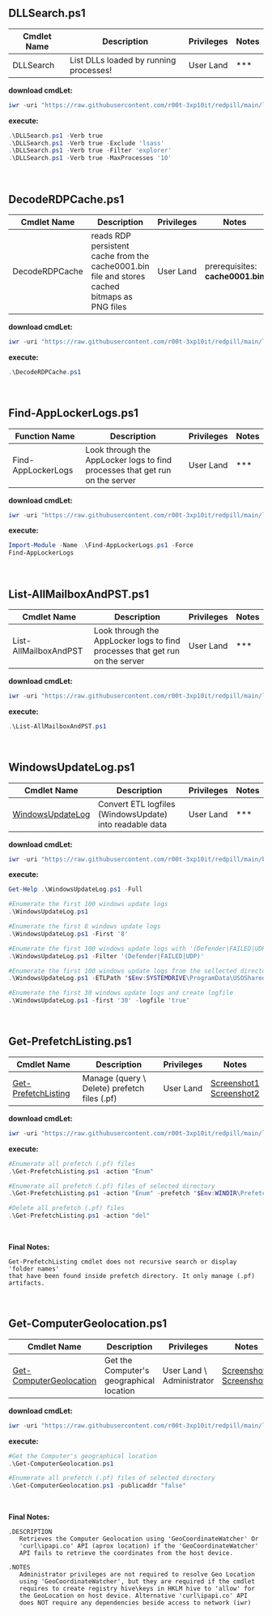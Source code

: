 ## DLLSearch.ps1

|Cmdlet Name|Description|Privileges|Notes|
|---|---|---|---|
|DLLSearch|List DLLs loaded by running processes!|User Land|\*\*\*|

**download cmdLet:**
```powershell
iwr -uri "https://raw.githubusercontent.com/r00t-3xp10it/redpill/main/lib/Exfiltration/DLLSearch.ps1" -OutFile "DLLSearch.ps1"
```

**execute:**
```powershell
.\DLLSearch.ps1 -Verb true
.\DLLSearch.ps1 -Verb true -Exclude 'lsass'
.\DLLSearch.ps1 -Verb true -Filter 'explorer'
.\DLLSearch.ps1 -Verb true -MaxProcesses '10'
```

<br />

## DecodeRDPCache.ps1

|Cmdlet Name|Description|Privileges|Notes|
|---|---|---|---|
|DecodeRDPCache|reads RDP persistent cache from the cache0001.bin<br />file and stores cached bitmaps as PNG files|User Land|prerequisites: **cache0001.bin**|

**download cmdLet:**
```powershell
iwr -uri "https://raw.githubusercontent.com/r00t-3xp10it/redpill/main/lib/Exfiltration/DecodeRDPCache.ps1" -OutFile "DecodeRDPCache.ps1"
```

**execute:**
```powershell
.\DecodeRDPCache.ps1
```

<br />

## Find-AppLockerLogs.ps1

|Function Name|Description|Privileges|Notes|
|---|---|---|---|
|Find-AppLockerLogs|Look through the AppLocker logs to find processes that get run on the server|User Land|\*\*\*|

**download cmdLet:**
```powershell
iwr -uri "https://raw.githubusercontent.com/r00t-3xp10it/redpill/main/lib/Exfiltration/Find-AppLockerLogs.ps1" -OutFile "Find-AppLockerLogs.ps1"
```

**execute:**
```powershell
Import-Module -Name .\Find-AppLockerLogs.ps1 -Force
Find-AppLockerLogs
```

<br />

## List-AllMailboxAndPST.ps1

|Cmdlet Name|Description|Privileges|Notes|
|---|---|---|---|
|List-AllMailboxAndPST|Look through the AppLocker logs to find processes that get run on the server|User Land|\*\*\*|

**download cmdLet:**
```powershell
iwr -uri "https://raw.githubusercontent.com/r00t-3xp10it/redpill/main/lib/Exfiltration/List-AllMailboxAndPST.ps1" -OutFile "List-AllMailboxAndPST.ps1"
```

**execute:**
```powershell
.\List-AllMailboxAndPST.ps1
```

<br />

## WindowsUpdateLog.ps1

|Cmdlet Name|Description|Privileges|Notes|
|---|---|---|---|
|[WindowsUpdateLog](https://github.com/r00t-3xp10it/redpill/blob/main/bin/WindowsUpdateLog.ps1)|Convert ETL logfiles (WindowsUpdate) into readable data|User Land|\*\*\*|

**download cmdLet:**
```powershell
iwr -uri "https://raw.githubusercontent.com/r00t-3xp10it/redpill/main/bin/WindowsUpdateLog.ps1" -OutFile "WindowsUpdateLog.ps1"
```

**execute:**
```powershell
Get-Help .\WindowsUpdateLog.ps1 -Full

#Enumerate the first 100 windows update logs
.\WindowsUpdateLog.ps1

#Enumerate the first 8 windows update logs
.\WindowsUpdateLog.ps1 -First '8'

#Enumerate the first 100 windows update logs with '(Defender|FAILED|UDP)' strings
.\WindowsUpdateLog.ps1 -Filter '(Defender|FAILED|UDP)'

#Enumerate the first 100 windows update logs from the sellected directory
.\WindowsUpdateLog.ps1 -ETLPath "$Env:SYSTEMDRIVE\ProgramData\USOShared\Logs\System"

#Enumerate the first 30 windows update logs and create logfile
.\WindowsUpdateLog.ps1 -first '30' -logfile 'true'

```

<br />

## Get-PrefetchListing.ps1

|Cmdlet Name|Description|Privileges|Notes|
|---|---|---|---|
|[Get-PrefetchListing](https://github.com/r00t-3xp10it/redpill/blob/main/lib/Exfiltration/Get-PrefetchListing.ps1)|Manage (query \ Delete) prefetch files (.pf)|User Land|[Screenshot1](https://raw.githubusercontent.com/r00t-3xp10it/redpill/main/lib/Exfiltration/Get-PrefetchListing.png)<br />[Screenshot2](https://raw.githubusercontent.com/r00t-3xp10it/redpill/main/lib/Exfiltration/Get-PrefetchListing_Del.png)|

**download cmdLet:**
```powershell
iwr -uri "https://raw.githubusercontent.com/r00t-3xp10it/redpill/main/lib/Exfiltration/Get-PrefetchListing.ps1" -OutFile "Get-PrefetchListing.ps1"
```

**execute:**
```powershell
#Enumerate all prefetch (.pf) files
.\Get-PrefetchListing.ps1 -action "Enum"

#Enumerate all prefetch (.pf) files of selected directory
.\Get-PrefetchListing.ps1 -action "Enum" -prefetch "$Env:WINDIR\Prefetch"

#Delete all prefetch (.pf) files
.\Get-PrefetchListing.ps1 -action "del"
```

<br />

**Final Notes:**
```
Get-PrefetchListing cmdlet does not recursive search or display 'folder names'
that have been found inside prefetch directory. It only manage (.pf) artifacts. 
```



<br />

## Get-ComputerGeolocation.ps1

|Cmdlet Name|Description|Privileges|Notes|
|---|---|---|---|
|[Get-ComputerGeolocation](https://github.com/r00t-3xp10it/redpill/blob/main/lib/Exfiltration/Get-ComputerGeoLocation.ps1)|Get the Computer's geographical location|User Land \ Administrator|[Screenshot1](https://raw.githubusercontent.com/r00t-3xp10it/redpill/main/lib/Exfiltration/watcher.png)<br />[Screenshot2](https://raw.githubusercontent.com/r00t-3xp10it/redpill/main/lib/Exfiltration/curl.png)|

**download cmdLet:**
```powershell
iwr -uri "https://raw.githubusercontent.com/r00t-3xp10it/redpill/main/lib/Exfiltration/Get-ComputerGeolocation.ps1" -OutFile "Get-ComputerGeolocation.ps1"
```

**execute:**
```powershell
#Get the Computer's geographical location
.\Get-ComputerGeolocation.ps1

#Enumerate all prefetch (.pf) files of selected directory
.\Get-ComputerGeolocation.ps1 -publicaddr "false"
```

<br />

**Final Notes:**
```
.DESCRIPTION
   Retrieves the Computer Geolocation using 'GeoCoordinateWatcher' Or
   'curl\ipapi.co' API (aprox location) if the 'GeoCoordinateWatcher'
   API fails to retrieve the coordinates from the host device.

.NOTES
   Administrator privileges are not required to resolve Geo Location
   using 'GeoCoordinateWatcher', but they are required if the cmdlet
   requires to create registry hive\keys in HKLM hive to 'allow' for
   the GeoLocation on host device. Alternative 'curl\ipapi.co' API
   does NOT require any dependencies beside access to network (iwr)
```
